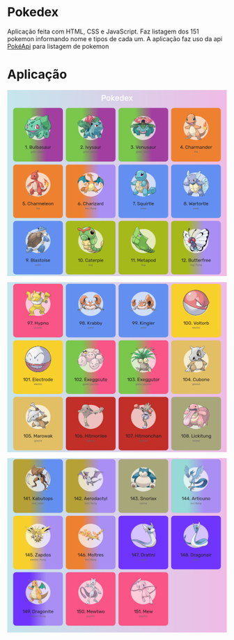 # Pokedex
Aplicação feita com HTML, CSS e JavaScript. Faz listagem dos 151 pokemon informando nome e tipos de cada um. A aplicação faz uso da api [PokéApi](https://pokeapi.co/) para listagem de pokemon

# Aplicação
<p align="center">
  <p><img align="center" src=".github/PokeDex1.png" alt="PokeDex1" width="800" border="0"></p>
  <p><img align="center" src=".github/PokeDex2.png" alt="PokeDex2" width="800" border="0"></p>
  <p><img align="center" src=".github/PokeDex3.png" alt="PokeDex3" width="800" border="0"></p>
</p>